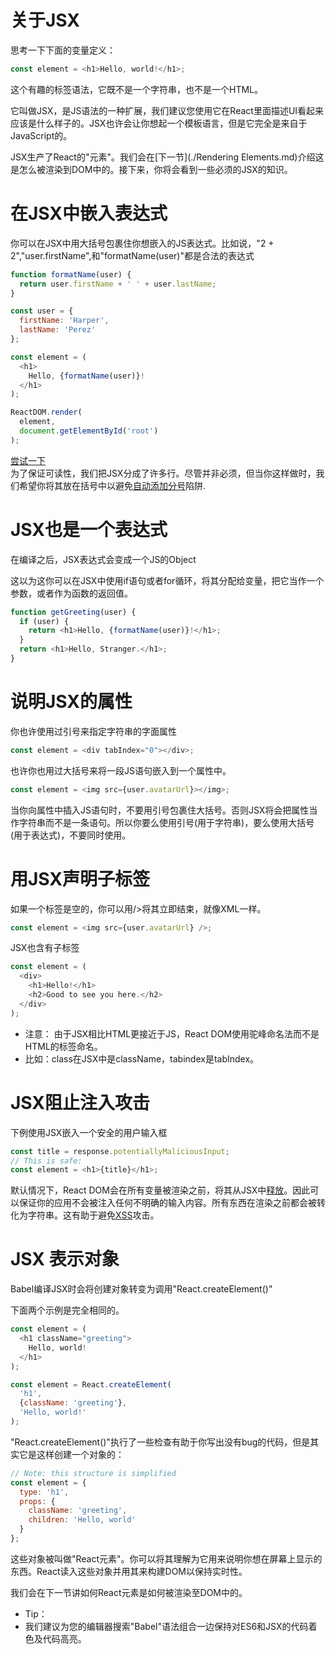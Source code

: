 # 关于JSX
思考一下下面的变量定义：

```javascript
const element = <h1>Hello, world!</h1>;
```

这个有趣的标签语法，它既不是一个字符串，也不是一个HTML。  
 
它叫做JSX，是JS语法的一种扩展，我们建议您使用它在React里面描述UI看起来应该是什么样子的。JSX也许会让你想起一个模板语言，但是它完全是来自于JavaScript的。 

JSX生产了React的"元素"。我们会在[下一节](./Rendering Elements.md)介绍这是怎么被渲染到DOM中的。接下来，你将会看到一些必须的JSX的知识。
# 在JSX中嵌入表达式
你可以在JSX中用大括号包裹住你想嵌入的JS表达式。比如说，"2 + 2","user.firstName",和"formatName(user)"都是合法的表达式
```javascript
function formatName(user) {
  return user.firstName + ' ' + user.lastName;
}

const user = {
  firstName: 'Harper',
  lastName: 'Perez'
};

const element = (
  <h1>
    Hello, {formatName(user)}!
  </h1>
);

ReactDOM.render(
  element,
  document.getElementById('root')
);
```
[尝试一下](http://codepen.io/gaearon/pen/PGEjdG?editors=0010)   
为了保证可读性，我们把JSX分成了许多行。尽管并非必须，但当你这样做时，我们希望你将其放在括号中以避免[自动添加分号](http://stackoverflow.com/q/2846283)陷阱.
# JSX也是一个表达式
在编译之后，JSX表达式会变成一个JS的Object    

这以为这你可以在JSX中使用if语句或者for循环，将其分配给变量，把它当作一个参数，或者作为函数的返回值。

```javascript
function getGreeting(user) {
  if (user) {
    return <h1>Hello, {formatName(user)}!</h1>;
  }
  return <h1>Hello, Stranger.</h1>;
}
```
# 说明JSX的属性
你也许使用过引号来指定字符串的字面属性

```javascript
const element = <div tabIndex="0"></div>;
```
也许你也用过大括号来将一段JS语句嵌入到一个属性中。

```javascript
const element = <img src={user.avatarUrl}></img>;
```
当你向属性中插入JS语句时，不要用引号包裹住大括号。否则JSX将会把属性当作字符串而不是一条语句。所以你要么使用引号(用于字符串)，要么使用大括号(用于表达式)，不要同时使用。
# 用JSX声明子标签
如果一个标签是空的，你可以用/>将其立即结束，就像XML一样。
```javascript
const element = <img src={user.avatarUrl} />;
```
JSX也含有子标签
```javascript
const element = (
  <div>
    <h1>Hello!</h1>
    <h2>Good to see you here.</h2>
  </div>
);
```
* 注意： 由于JSX相比HTML更接近于JS，React DOM使用驼峰命名法而不是HTML的标签命名。
* 比如：class在JSX中是className，tabindex是tabIndex。
# JSX阻止注入攻击
下例使用JSX嵌入一个安全的用户输入框
```javascript
const title = response.potentiallyMaliciousInput;
// This is safe:
const element = <h1>{title}</h1>;
```
默认情况下，React DOM会在所有变量被渲染之前，将其从JSX中[释放](http://stackoverflow.com/questions/7381974/which-characters-need-to-be-escaped-on-html)。因此可以保证你的应用不会被注入任何不明确的输入内容。所有东西在渲染之前都会被转化为字符串。这有助于避免[XSS](https://en.wikipedia.org/wiki/Cross-site_scripting)攻击。
# JSX 表示对象
Babel编译JSX时会将创建对象转变为调用"React.createElement()"

下面两个示例是完全相同的。
```javascript
const element = (
  <h1 className="greeting">
    Hello, world!
  </h1>
);
```
```javascript
const element = React.createElement(
  'h1',
  {className: 'greeting'},
  'Hello, world!'
);
```
"React.createElement()"执行了一些检查有助于你写出没有bug的代码，但是其实它是这样创建一个对象的：
```javascript
// Note: this structure is simplified
const element = {
  type: 'h1',
  props: {
    className: 'greeting',
    children: 'Hello, world'
  }
};
```
这些对象被叫做"React元素"。你可以将其理解为它用来说明你想在屏幕上显示的东西。React读入这些对象并用其来构建DOM以保持实时性。

我们会在下一节讲如何React元素是如何被渲染至DOM中的。
* Tip：
* 我们建议为您的编辑器搜索"Babel"语法组合一边保持对ES6和JSX的代码着色及代码高亮。
